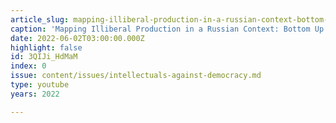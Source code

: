 ```yaml
---
article_slug: mapping-illiberal-production-in-a-russian-context-bottom-up-and-top-down
caption: 'Mapping Illiberal Production in a Russian Context: Bottom Up and Top Down'
date: 2022-06-02T03:00:00.000Z
highlight: false
id: 3QIJi_HdMaM
index: 0
issue: content/issues/intellectuals-against-democracy.md
type: youtube
years: 2022

---
```

